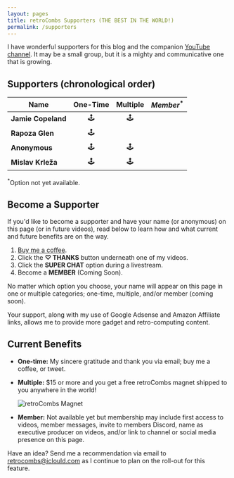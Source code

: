 ```yaml
---
layout: pages
title: retroCombs Supporters (THE BEST IN THE WORLD!)
permalink: /supporters
---
```


<!--
img class="category" src="http://www.stevencombs.com/images/design/about.svg" width="20%" />
-->

I have wonderful supporters for this blog and the companion [YouTube channel](https://www.youtube.com/stevencombs). It may be a small group, but it is a mighty and communicative one that is growing.

## Supporters (chronological order)

**Name**           | **One-Time** |  **Multiple**  | *Member*<sup>*</sup>
---------------|:--------:|:----------:|:-----:
**Jamie Copeland** |    🕹️    |    🕹️   |
**Rapoza Glen**    |    🕹️    |          |
**Anonymous** | 🕹️    |    🕹️   |
**Mislav Krleža**  |    🕹️    | 🕹️ |

<sup>*</sup>Option not yet available.

## Become a Supporter

If you'd like to become a supporter and have your name (or anonymous) on this page (or in future videos), read below to learn how and what current and future benefits are on the way.

1. [Buy me a coffee](https://www.buymeacoffee.com/retrocombs).
2. Click the **♡ THANKS** button underneath one of my videos.
3. Click the **SUPER CHAT** option during a livestream.
4. Become a **MEMBER** (Coming Soon).

No matter which option you choose, your name will appear on this page in one or multiple categories; one-time, multiple, and/or member (coming soon).

Your support, along with my use of Google Adsense and Amazon Affiliate links, allows me to provide more gadget and retro-computing content.

## Current Benefits

- **One-time:** My sincere gratitude and thank you via email; buy me a coffee, or tweet.
- **Multiple:** $15 or more and you get a free retroCombs magnet shipped to you anywhere in the world!

    ![retroCombs Magnet](https://www.stevencombs.com/images/design/magnet.png)

- **Member:** Not available yet but membership may include first access to videos, member messages, invite to members Discord, name as executive producer on videos, and/or link to channel or social media presence on this page.

Have an idea? Send me a recommendation via email to <retrocombs@iclould.com> as I continue to plan on the roll-out for this feature.